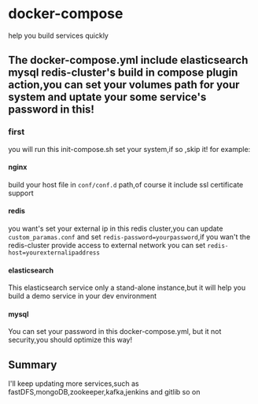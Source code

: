 # docker-compose
 help you build services quickly
## The docker-compose.yml include elasticsearch mysql redis-cluster's build in compose plugin action,you can set your volumes path for your system and uptate your some service's password in this!
### first
you will run this init-compose.sh set your system,if so ,skip it!
for example:
#### nginx
build your host file in `conf/conf.d` path,of course it include ssl certificate support
#### redis
you want's set your external ip in this redis cluster,you can update `custom_paramas.conf`
and set `redis-password=yourpassword`,if you wan't the redis-cluster provide access to external network you can  set `redis-host=yourexternalipaddress`
#### elasticsearch
This elasticsearch service only a stand-alone instance,but it will help you build a demo service in your dev environment
#### mysql
You can set your password in this docker-compose.yml, but it not security,you should optimize this way!

## Summary
I'll keep updating more services,such as fastDFS,mongoDB,zookeeper,kafka,jenkins and gitlib so on
